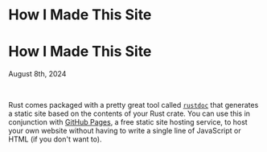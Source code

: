 # How I Made This Site

<div class="postheader">
    <h1 class="posttitle">How I Made This Site</h1>
    <p class="postdate">August 8th, 2024</p>
</div>
<br>

Rust comes packaged with a pretty great tool called [`rustdoc`](https://doc.rust-lang.org/rustdoc/what-is-rustdoc.html) that generates a static site based on the contents of your Rust crate. You can use this in conjunction with [GitHub Pages](https://pages.github.com/), a free static site hosting service, to host your own website without having to write a single line of JavaScript or HTML (if you don't want to).
